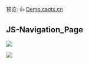 预览: 👍 [Demo.caotx.cn](https://demo.caotx.cn/js-navigation_page/) 
## JS-Navigation_Page
![](https://bu.dusays.com/2025/02/11/67ab56ef512aa.webp)

![](https://bu.dusays.com/2025/02/11/67ab58de11cea.webp)